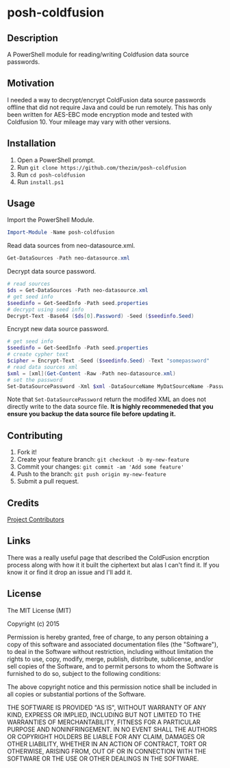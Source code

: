 # posh-coldfusion

## Description
A PowerShell module for reading/writing Coldfusion data source passwords.

## Motivation
I needed a way to decrypt/encrypt ColdFusion data source passwords offline that did not require Java and could be run remotely. This has only been written for AES-EBC mode encryption mode and tested with Coldfusion 10. Your mileage may vary with other versions.

## Installation

1. Open a PowerShell prompt.
2. Run `git clone https://github.com/thezim/posh-coldfusion`
3. Run `cd posh-coldfusion`
4. Run `install.ps1`

## Usage

Import the PowerShell Module.
``` powershell
Import-Module -Name posh-coldfusion
```
Read data sources from neo-datasource.xml.
```powershell
Get-DataSources -Path neo-datasource.xml
```
Decrypt data source password.
```powershell
# read sources
$ds = Get-DataSources -Path neo-datasource.xml
# get seed info
$seedinfo = Get-SeedInfo -Path seed.properties
# decrypt using seed info
Decrypt-Text -Base64 ($ds[0].Password) -Seed ($seedinfo.Seed)
```
Encrypt new data source password.
```powershell
# get seed info
$seedinfo = Get-SeedInfo -Path seed.properties
# create cypher text
$cipher = Encrypt-Text -Seed ($seedinfo.Seed) -Text "somepassword"
# read data sources xml
$xml = [xml](Get-Content -Raw -Path neo-datasource.xml)
# set the password
Set-DataSourcePassword -Xml $xml -DataSourceName MyDatSourceName -Password $cipher
```
Note that ```Set-DataSourcePassword``` return the modifed XML an does not directly write to the data source file. **It is highly recommeneded that you ensure you backup the data source file before updating it.**

## Contributing
1. Fork it!
2. Create your feature branch: `git checkout -b my-new-feature`
3. Commit your changes: `git commit -am 'Add some feature'`
4. Push to the branch: `git push origin my-new-feature`
5. Submit a pull request.

## Credits
[Project Contributors](https://github.com/thezim/posh-coldfusion/graphs/contributors)

## Links
There was a really useful page that described the ColdFusion encrption process along with how it it built the ciphertext but alas I can't find it. If you know it or find it drop an issue and I'll add it.

## License
The MIT License (MIT)

Copyright (c) 2015

Permission is hereby granted, free of charge, to any person obtaining a copy
of this software and associated documentation files (the "Software"), to deal
in the Software without restriction, including without limitation the rights
to use, copy, modify, merge, publish, distribute, sublicense, and/or sell
copies of the Software, and to permit persons to whom the Software is
furnished to do so, subject to the following conditions:

The above copyright notice and this permission notice shall be included in all
copies or substantial portions of the Software.

THE SOFTWARE IS PROVIDED "AS IS", WITHOUT WARRANTY OF ANY KIND, EXPRESS OR
IMPLIED, INCLUDING BUT NOT LIMITED TO THE WARRANTIES OF MERCHANTABILITY,
FITNESS FOR A PARTICULAR PURPOSE AND NONINFRINGEMENT. IN NO EVENT SHALL THE
AUTHORS OR COPYRIGHT HOLDERS BE LIABLE FOR ANY CLAIM, DAMAGES OR OTHER
LIABILITY, WHETHER IN AN ACTION OF CONTRACT, TORT OR OTHERWISE, ARISING FROM,
OUT OF OR IN CONNECTION WITH THE SOFTWARE OR THE USE OR OTHER DEALINGS IN THE
SOFTWARE.